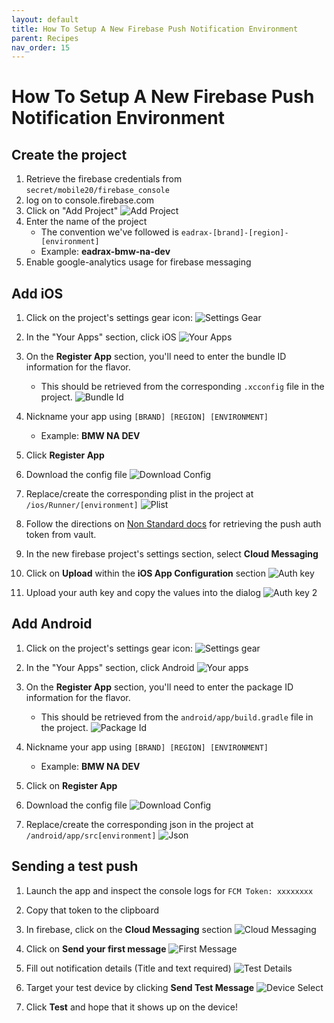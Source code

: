 ```yaml
---
layout: default
title: How To Setup A New Firebase Push Notification Environment
parent: Recipes
nav_order: 15
---
```


# How To Setup A New Firebase Push Notification Environment
## Create the project
1. Retrieve the firebase credentials from `secret/mobile20/firebase_console`
2. log on to console.firebase.com 
3. Click on "Add Project"
![Add Project]({{site.baseurl}}/assets/images/architecture/push_notifications/setup/add_project.png)
4. Enter the name of the project
   - The convention we've followed is `eadrax-[brand]-[region]-[environment]`
   - Example: **eadrax-bmw-na-dev**
5. Enable google-analytics usage for firebase messaging


## Add iOS 
1. Click on the project's settings gear icon:
![Settings Gear]({{site.baseurl}}/assets/images/architecture/push_notifications/setup/settings_gear.png)

2. In the "Your Apps" section, click iOS
![Your Apps]({{site.baseurl}}/assets/images/architecture/push_notifications/setup/your_apps.png)

3. On the **Register App** section, you'll need to enter the bundle ID information for the flavor.
   - This should be retrieved from the corresponding `.xcconfig` file in the project. 
![Bundle Id]({{site.baseurl}}/assets/images/architecture/push_notifications/setup/ios_bundle_id.png)

4. Nickname your app using `[BRAND] [REGION] [ENVIRONMENT]`
   - Example: **BMW NA DEV**
5. Click **Register App**
6. Download the config file
![Download Config]({{site.baseurl}}/assets/images/architecture/push_notifications/setup/download_config_ios.png)

7. Replace/create the corresponding plist in the project at `/ios/Runner/[environment]`
![Plist]({{site.baseurl}}/assets/images/architecture/push_notifications/setup/plist.png)

8. Follow the directions on [Non Standard docs]({{site.baseurl}}/docs/nonstandard_docs/) for retrieving the push auth token from vault.
9. In the new firebase project's settings section, select **Cloud Messaging**
10. Click on **Upload** within the **iOS App Configuration** section
![Auth key]({{site.baseurl}}/assets/images/architecture/push_notifications/setup/upload_auth_key.png)

11. Upload your auth key and copy the values into the dialog
![Auth key 2]({{site.baseurl}}/assets/images/architecture/push_notifications/setup/upload_auth_key_2.png)


## Add Android
1. Click on the project's settings gear icon:
![Settings gear]({{site.baseurl}}/assets/images/architecture/push_notifications/setup/settings_gear.png)

2. In the "Your Apps" section, click Android
![Your apps]({{site.baseurl}}/assets/images/architecture/push_notifications/setup/your_apps.png)

3. On the **Register App** section, you'll need to enter the package ID information for the flavor.
   - This should be retrieved from the `android/app/build.gradle` file in the project. 
![Package Id]({{site.baseurl}}/assets/images/architecture/push_notifications/setup/android_package_id.png)

4. Nickname your app using `[BRAND] [REGION] [ENVIRONMENT]`
   - Example: **BMW NA DEV**

5. Click on **Register App**
6. Download the config file
![Download Config]({{site.baseurl}}/assets/images/architecture/push_notifications/setup/download_config_android.png)


7. Replace/create the corresponding json in the project at `/android/app/src[environment]`
![Json]({{site.baseurl}}/assets/images/architecture/push_notifications/setup/json.png)


## Sending a test push
1. Launch the app and inspect the console logs for `FCM Token: xxxxxxxx`
2. Copy that token to the clipboard
3. In firebase, click on the **Cloud Messaging** section
![Cloud Messaging]({{site.baseurl}}/assets/images/architecture/push_notifications/setup/cloud_messaging.png)

4. Click on **Send your first message**
![First Message]({{site.baseurl}}/assets/images/architecture/push_notifications/setup/first_message.png)

5. Fill out notification details (Title and text required)
![Test Details]({{site.baseurl}}/assets/images/architecture/push_notifications/setup/test_notification.png)

6. Target your test device by clicking **Send Test Message**
![Device Select]({{site.baseurl}}/assets/images/architecture/push_notifications/setup/test_device_selection.png)

7. Click **Test** and hope that it shows up on the device!
